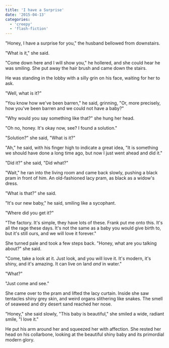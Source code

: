 ```yaml
---
title: 'I have a Surprise'
date: '2015-04-13'
categories:
  - 'creepy'
  - 'flash-fiction'
---
```


"Honey, I have a surprise for you," the husband bellowed from downstairs.

"What is it," she said.

"Come down here and I will show you," he hollered, and she could hear he was
smiling. She put away the hair brush and came down the stairs.

He was standing in the lobby with a silly grin on his face, waiting for her to
ask.

"Well, what is it?"

"You know how we've been barren," he said, grinning, "Or, more precisely, how
you've been barren and we could not have a baby?"

"Why would you say something like that?" she hung her head.

"Oh no, honey. It's okay now, see? I found a solution."

"Solution?" she said, "What is it?"

"Ah," he said, with his finger high to indicate a great idea, "It is something
we should have done a long time ago, but now I just went ahead and did it."

"Did it?" she said, "Did what?"

"Wait," he ran into the living room and came back slowly, pushing a black pram
in front of him. An old-fashioned lacy pram, as black as a widow's dress.

"What is that?" she said.

"It's our new baby," he said, smiling like a sycophant.

"Where did you get it?"

"The factory. It's simple, they have lots of these. Frank put me onto this. It's
all the rage these days. It's not the same as a baby you would give birth to,
but it's still ours, and we will love it forever."

She turned pale and took a few steps back. "Honey, what are you talking about?"
she said.

"Come, take a look at it. Just look, and you will love it. It's modern, it's
shiny, and it's amazing. It can live on land _and_ in water."

"What?"

"Just come and see."

She came over to the pram and lifted the lacy curtain. Inside she saw tentacles
shiny grey skin, and weird organs slithering like snakes. The smell of seaweed
and dry desert sand reached her nose.

"Honey," she said slowly, "This baby is beautiful," she smiled a wide, radiant
smile, "I love it."

He put his arm around her and squeezed her with affection. She rested her head
on his collarbone, looking at the beautiful shiny baby and its primordial modern
glory.
